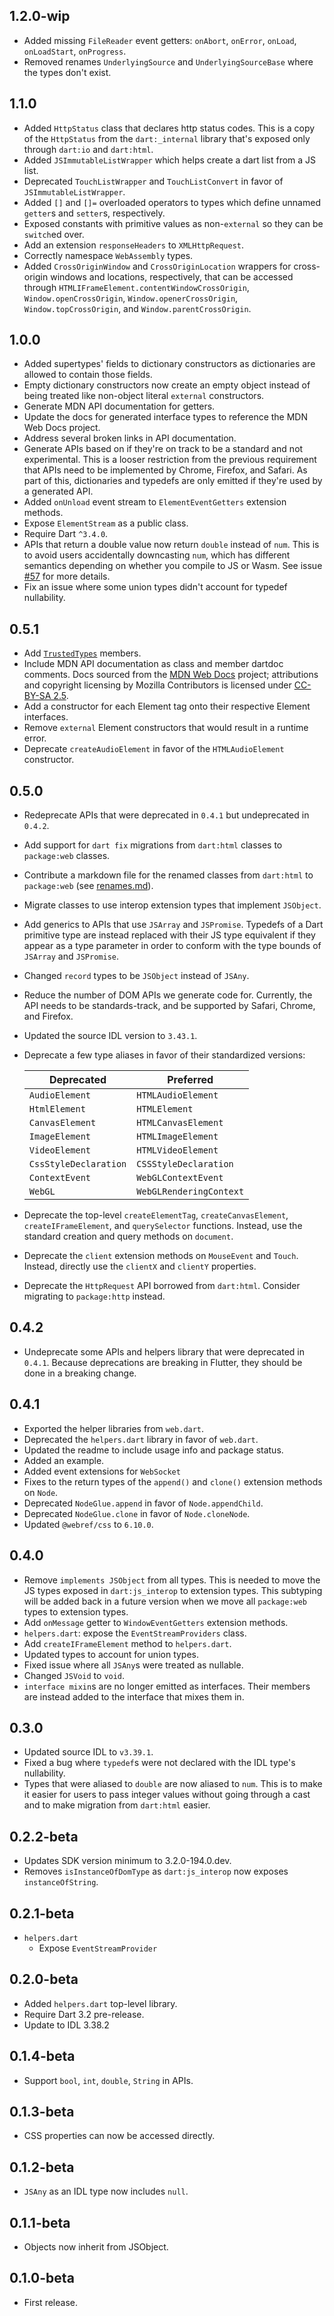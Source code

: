 ## 1.2.0-wip
- Added missing `FileReader` event getters: `onAbort`, `onError`, `onLoad`,
  `onLoadStart`, `onProgress`.
- Removed renames `UnderlyingSource` and `UnderlyingSourceBase` where the types 
  don't exist.

## 1.1.0

- Added `HttpStatus` class that declares http status codes. This is a copy of 
  the `HttpStatus` from the `dart:_internal` library that's exposed only through
  `dart:io` and `dart:html`.
- Added `JSImmutableListWrapper` which helps create a dart list from a JS list.
- Deprecated `TouchListWrapper` and `TouchListConvert` in favor of
  `JSImmutableListWrapper`.
- Added `[]` and `[]=` overloaded operators to types which define unnamed
  `getter`s and `setter`s, respectively.
- Exposed constants with primitive values as non-`external` so they can be
  `switch`ed over.
- Add an extension `responseHeaders` to `XMLHttpRequest`.
- Correctly namespace `WebAssembly` types.
- Added `CrossOriginWindow` and `CrossOriginLocation` wrappers for cross-origin
  windows and locations, respectively, that can be accessed through
  `HTMLIFrameElement.contentWindowCrossOrigin`, `Window.openCrossOrigin`,
  `Window.openerCrossOrigin`, `Window.topCrossOrigin`,
  and `Window.parentCrossOrigin`.

## 1.0.0

- Added supertypes' fields to dictionary constructors as dictionaries are
  allowed to contain those fields.
- Empty dictionary constructors now create an empty object instead of being
  treated like non-object literal `external` constructors.
- Generate MDN API documentation for getters.
- Update the docs for generated interface types to reference the MDN Web Docs
  project.
- Address several broken links in API documentation.
- Generate APIs based on if they're on track to be a standard and not
  experimental. This is a looser restriction from the previous requirement that
  APIs need to be implemented by Chrome, Firefox, and Safari. As part of this,
  dictionaries and typedefs are only emitted if they're used by a generated API.
- Added `onUnload` event stream to `ElementEventGetters` extension methods.
- Expose `ElementStream` as a public class.
- Require Dart `^3.4.0`.
- APIs that return a double value now return `double` instead of `num`. This is
  to avoid users accidentally downcasting `num`, which has different semantics
  depending on whether you compile to JS or Wasm. See issue [#57][] for more
  details.
- Fix an issue where some union types didn't account for typedef nullability.

[#57]: https://github.com/dart-lang/web/issues/57

## 0.5.1

- Add [`TrustedTypes`](https://web.dev/trusted-types) members.
- Include MDN API documentation as class and member dartdoc comments. Docs
  sourced from the [MDN Web Docs][] project; attributions and copyright
  licensing by Mozilla Contributors is licensed under [CC-BY-SA 2.5][].
- Add a constructor for each Element tag onto their respective Element
  interfaces.
- Remove `external` Element constructors that would result in a runtime error.
- Deprecate `createAudioElement` in favor of the `HTMLAudioElement` constructor.

[MDN Web Docs]: https://developer.mozilla.org/en-US/docs/Web
[CC-BY-SA 2.5]: https://creativecommons.org/licenses/by-sa/2.5/

## 0.5.0

- Redeprecate APIs that were deprecated in `0.4.1` but undeprecated in `0.4.2`.
- Add support for `dart fix` migrations from `dart:html` classes to
  `package:web` classes.
- Contribute a markdown file for the renamed classes from `dart:html` to
  `package:web` (see [renames.md](renames.md)).
- Migrate classes to use interop extension types that implement `JSObject`.
- Add generics to APIs that use `JSArray` and `JSPromise`. Typedefs of a Dart
  primitive type are instead replaced with their JS type equivalent if they
  appear as a type parameter in order to conform with the type bounds of
  `JSArray` and `JSPromise`.
- Changed `record` types to be `JSObject` instead of `JSAny`.
- Reduce the number of DOM APIs we generate code for. Currently, the API needs
  to be standards-track, and be supported by Safari, Chrome, and Firefox.
- Updated the source IDL version to `3.43.1`.
- Deprecate a few type aliases in favor of their standardized versions:

  | Deprecated            | Preferred               |
  | --------------------- | ----------------------- |
  | `AudioElement`        | `HTMLAudioElement`      |
  | `HtmlElement`         | `HTMLElement`           |
  | `CanvasElement`       | `HTMLCanvasElement`     |
  | `ImageElement`        | `HTMLImageElement`      |
  | `VideoElement`        | `HTMLVideoElement`      |
  | `CssStyleDeclaration` | `CSSStyleDeclaration`   |
  | `ContextEvent`        | `WebGLContextEvent`     |
  | `WebGL`               | `WebGLRenderingContext` |

- Deprecate the top-level `createElementTag`, `createCanvasElement`,
  `createIFrameElement`, and `querySelector` functions.
  Instead, use the standard creation and query methods on `document`.
- Deprecate the `client` extension methods on `MouseEvent` and `Touch`.
  Instead, directly use the `clientX` and `clientY` properties.
- Deprecate the `HttpRequest` API borrowed from `dart:html`.
  Consider migrating to `package:http` instead.

## 0.4.2

- Undeprecate some APIs and helpers library that were deprecated in `0.4.1`.
  Because deprecations are breaking in Flutter, they should be done in a
  breaking change.

## 0.4.1

- Exported the helper libraries from `web.dart`.
- Deprecated the `helpers.dart` library in favor of `web.dart`.
- Updated the readme to include usage info and package status.
- Added an example.
- Added event extensions for `WebSocket`
- Fixes to the return types of the `append()` and `clone()` extension methods on
  `Node`.
- Deprecated `NodeGlue.append` in favor of `Node.appendChild`.
- Deprecated `NodeGlue.clone` in favor of `Node.cloneNode`.
- Updated `@webref/css` to `6.10.0`.

## 0.4.0

- Remove `implements JSObject` from all types. This is needed to move the JS
  types exposed in `dart:js_interop` to extension types. This subtyping will be
  added back in a future version when we move all `package:web` types to extension
  types.
- Add `onMessage` getter to `WindowEventGetters` extension methods.
- `helpers.dart`: expose the `EventStreamProviders` class.
- Add `createIFrameElement` method to `helpers.dart`.
- Updated types to account for union types.
- Fixed issue where all `JSAny`s were treated as nullable.
- Changed `JSVoid` to `void`.
- `interface mixin`s are no longer emitted as interfaces. Their members are
  instead added to the interface that mixes them in.

## 0.3.0

- Updated source IDL to `v3.39.1`.
- Fixed a bug where `typedef`s were not declared with the IDL type's
  nullability.
- Types that were aliased to `double` are now aliased to `num`. This is to make
  it easier for users to pass integer values without going through a cast and to
  make migration from `dart:html` easier.

## 0.2.2-beta

- Updates SDK version minimum to 3.2.0-194.0.dev.
- Removes `isInstanceOfDomType` as `dart:js_interop` now exposes
  `instanceOfString`.

## 0.2.1-beta

- `helpers.dart`
  - Expose `EventStreamProvider`

## 0.2.0-beta

- Added `helpers.dart` top-level library.
- Require Dart 3.2 pre-release.
- Update to IDL 3.38.2

## 0.1.4-beta

- Support `bool`, `int`, `double`, `String` in APIs.

## 0.1.3-beta

- CSS properties can now be accessed directly.

## 0.1.2-beta

- `JSAny` as an IDL type now includes `null`.

## 0.1.1-beta

- Objects now inherit from JSObject.

## 0.1.0-beta

- First release.
